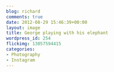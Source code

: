 ```yaml
---
blog: richard
comments: true
date: 2012-08-29 15:46:39+00:00
layout: image
title: George playing with his elephant
wordpress_id: 254
flickimg: 13057594415
categories:
- Photography
- Instagram
---
```


